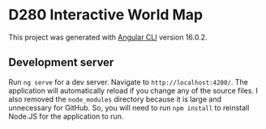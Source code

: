 # D280 Interactive World Map

This project was generated with [Angular CLI](https://github.com/angular/angular-cli) version 16.0.2.

## Development server

Run `ng serve` for a dev server. Navigate to `http://localhost:4200/`. The application will automatically reload if you change any of the source files.
I also removed the `node_modules` directory because it is large and unnecessary for GitHub.
So, you will need to run `npm install` to reinstall Node.JS for the application to run.
